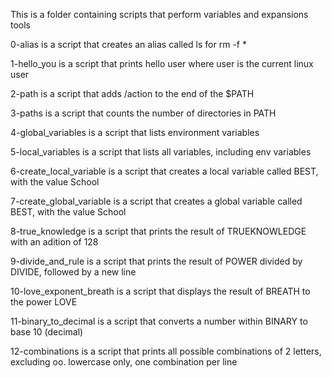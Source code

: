 This is a folder containing scripts that perform variables and expansions tools

0-alias is a script that creates an alias called ls for rm -f *

1-hello_you is a script that prints hello user where user is the current linux user

2-path is a script that adds /action to the end of the $PATH

3-paths is a script that counts the number of directories in PATH

4-global_variables is a script that lists environment variables

5-local_variables is a script that lists all variables, including env variables

6-create_local_variable is a script that creates a local variable called BEST, with the value School

7-create_global_variable is a script that creates a global variable called BEST, with the value School

8-true_knowledge is a script that prints the result of TRUEKNOWLEDGE with an adition of 128

9-divide_and_rule is a script that prints the result of POWER divided by DIVIDE, followed by a new line

10-love_exponent_breath is a script that displays the result of BREATH to the power LOVE

11-binary_to_decimal is a script that converts a number within BINARY to base 10 (decimal)

12-combinations is a script that prints all possible combinations of 2 letters, excluding oo. lowercase only, one combination per line

